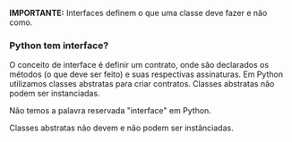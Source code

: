 **IMPORTANTE:** Interfaces definem o que uma classe deve fazer e não como.

### Python tem interface?

O conceito de interface é definir um contrato, onde são declarados os métodos (o que deve ser feito) e suas respectivas assinaturas. Em Python utilizamos classes abstratas para criar contratos. Classes abstratas não podem ser instanciadas.

Não temos a palavra reservada "interface" em Python.

Classes abstratas não devem e não podem ser instânciadas.